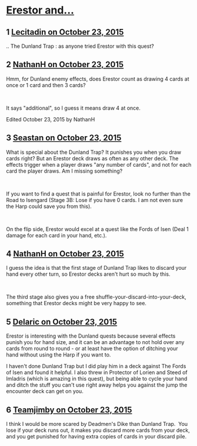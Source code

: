 # [Erestor and...](https://community.fantasyflightgames.com/topic/191956-erestor-and/)

## 1 [Lecitadin on October 23, 2015](https://community.fantasyflightgames.com/topic/191956-erestor-and/?do=findComment&comment=1861652)

.. The Dunland Trap : as anyone tried Erestor with this quest?

## 2 [NathanH on October 23, 2015](https://community.fantasyflightgames.com/topic/191956-erestor-and/?do=findComment&comment=1861785)

Hmm, for Dunland enemy effects, does Erestor count as drawing 4 cards at once or 1 card and then 3 cards?

 

It says "additional", so I guess it means draw 4 at once.

Edited October 23, 2015 by NathanH

## 3 [Seastan on October 23, 2015](https://community.fantasyflightgames.com/topic/191956-erestor-and/?do=findComment&comment=1861798)

What is special about the Dunland Trap? It punishes you when you draw cards right? But an Erestor deck draws as often as any other deck. The effects trigger when a player draws "any number of cards", and not for each card the player draws. Am I missing something?

 

If you want to find a quest that is painful for Erestor, look no further than the Road to Isengard (Stage 3B: Lose if you have 0 cards. I am not even sure the Harp could save you from this).

 

On the flip side, Erestor would excel at a quest like the Fords of Isen (Deal 1 damage for each card in your hand, etc.).

## 4 [NathanH on October 23, 2015](https://community.fantasyflightgames.com/topic/191956-erestor-and/?do=findComment&comment=1861832)

I guess the idea is that the first stage of Dunland Trap likes to discard your hand every other turn, so Erestor decks aren't hurt so much by this.

 

The third stage also gives you a free shuffle-your-discard-into-your-deck, something that Erestor decks might be very happy to see.

## 5 [Delaric on October 23, 2015](https://community.fantasyflightgames.com/topic/191956-erestor-and/?do=findComment&comment=1861883)

Erestor is interesting with the Dunland quests because several effects punish you for hand size, and it can be an advantage to not hold over any cards from round to round - or at least have the option of ditching your hand without using the Harp if you want to.

I haven't done Dunland Trap but I did play him in a deck against The Fords of Isen and found it helpful. I also threw in Protector of Lorien and Steed of Imladris (which is amazing in this quest), but being able to cycle your hand and ditch the stuff you can't use right away helps you against the jump the encounter deck can get on you.

## 6 [Teamjimby on October 23, 2015](https://community.fantasyflightgames.com/topic/191956-erestor-and/?do=findComment&comment=1861928)

I think I would be more scared by Deadmen's Dike than Dunland Trap.  You lose if your deck runs out, it makes you discard more cards from your deck, and you get punished for having extra copies of cards in your discard pile.

